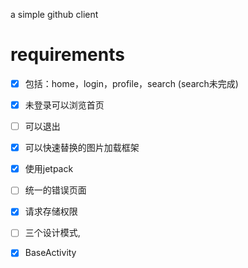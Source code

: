 a simple github client

# requirements
- [x] 包括：home，login，profile，search (search未完成)
- [x] 未登录可以浏览首页
- [ ] 可以退出
- [x] 可以快速替换的图片加载框架
- [x] 使用jetpack
- [ ] 统一的错误页面
- [x] 请求存储权限
- [ ] 三个设计模式, 
- [x] BaseActivity



